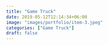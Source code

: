 ```yaml
---
title: "Game Truck"
date: 2019-05-12T12:14:34+06:00
image: "images/portfolio/item-3.jpeg"
categories: ["Game Truck"]
draft: false
---
```

